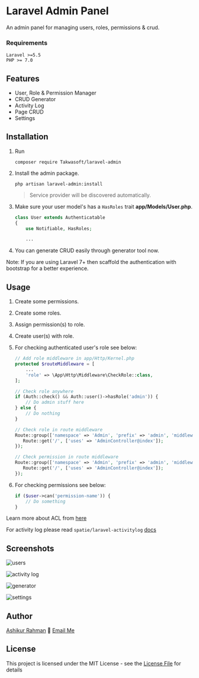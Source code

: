 # Laravel Admin Panel
An admin panel for managing users, roles, permissions & crud.

### Requirements
    Laravel >=5.5
    PHP >= 7.0

## Features
- User, Role & Permission Manager
- CRUD Generator
- Activity Log
- Page CRUD
- Settings

## Installation

1. Run
    ```
    composer require Takwasoft/laravel-admin
    ```

2. Install the admin package.
    ```
    php artisan laravel-admin:install
    ```
    > Service provider will be discovered automatically.
3. Make sure your user model's has a ```HasRoles``` trait **app/Models/User.php**.
    ```php
    class User extends Authenticatable
    {
        use Notifiable, HasRoles;

        ...
    ```

4. You can generate CRUD easily through generator tool now.

Note: If you are using Laravel 7+ then scaffold the authentication with bootstrap for a better experience.


## Usage

1. Create some permissions.

2. Create some roles.

3. Assign permission(s) to role.

4. Create user(s) with role.

5. For checking authenticated user's role see below:
    ```php
    // Add role middleware in app/Http/Kernel.php
    protected $routeMiddleware = [
        ...
        'role' => \App\Http\Middleware\CheckRole::class,
    ];
    ```

    ```php
    // Check role anywhere
    if (Auth::check() && Auth::user()->hasRole('admin')) {
        // Do admin stuff here
    } else {
        // Do nothing
    }

    // Check role in route middleware
    Route::group(['namespace' => 'Admin', 'prefix' => 'admin', 'middleware' => ['auth', 'role:admin']], function () {
       Route::get('/', ['uses' => 'AdminController@index']);
    });

    // Check permission in route middleware
    Route::group(['namespace' => 'Admin', 'prefix' => 'admin', 'middleware' => ['auth', 'can:write_user']], function () {
       Route::get('/', ['uses' => 'AdminController@index']);
    });
    ```

6. For checking permissions see below:

    ```php
    if ($user->can('permission-name')) {
        // Do something
    }
    ```

Learn more about ACL from [here](https://laravel.com/docs/master/authorization)

For activity log please read `spatie/laravel-activitylog` [docs](https://docs.spatie.be/laravel-activitylog/v2/introduction)

## Screenshots

![users](https://user-images.githubusercontent.com/1708683/43477093-1ac08d42-951c-11e8-8217-00aedc19b28d.png)

![activity log](https://user-images.githubusercontent.com/1708683/43477154-426d849e-951c-11e8-8682-ac1950114a5a.png)

![generator](https://user-images.githubusercontent.com/1708683/43477174-5381d15e-951c-11e8-9f86-2e45acd38f08.png)

![settings](https://user-images.githubusercontent.com/1708683/43679408-67b724d0-9846-11e8-8eb0-49e04c449ee3.png)

## Author

[Ashikur Rahman](http://www.takwasoft.com) :email: [Email Me](mailto:piash3700e@gmail.com)

## License

This project is licensed under the MIT License - see the [License File](LICENSE) for details
